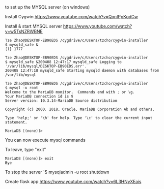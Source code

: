 to set up the MYSQL server (on windows)

Install Cygwin https://www.youtube.com/watch?v=QonIPpKodCw

Install & start MYSQL server https://www.youtube.com/watch?v=w5TsNZRWBNE

```
Tze Zhao@DESKTOP-EB90EDS /cygdrive/c/Users/tzcho/cygwin-installer
$ mysqld_safe &
[1] 1777

Tze Zhao@DESKTOP-EB90EDS /cygdrive/c/Users/tzcho/cygwin-installer
$ mysqld_safe &200408 12:47:17 mysqld_safe Logging to '/var/lib/mysql/DESKTOP-EB90EDS.err'.
200408 12:47:18 mysqld_safe Starting mysqld daemon with databases from /var/lib/mysql
```

```
Tze Zhao@DESKTOP-EB90EDS /cygdrive/c/Users/tzcho/cygwin-installer
$ mysql -u root
Welcome to the MariaDB monitor.  Commands end with ; or \g.
Your MariaDB connection id is 9
Server version: 10.3.14-MariaDB Source distribution

Copyright (c) 2000, 2018, Oracle, MariaDB Corporation Ab and others.

Type 'help;' or '\h' for help. Type '\c' to clear the current input statement.

MariaDB [(none)]>
```

You can now execute mysql commands

To leave, type "exit"
```
MariaDB [(none)]> exit
Bye
```

To stop the server
`$ mysqladmin -u root shutdown


Create flask app https://www.youtube.com/watch?v=6L3HNyXEais